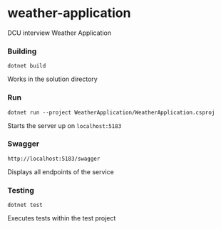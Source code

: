 # weather-application
DCU interview Weather Application

### Building

```dotnet build```

Works in the solution directory

### Run

```dotnet run --project WeatherApplication/WeatherApplication.csproj```

Starts the server up on `localhost:5183`

### Swagger

```http://localhost:5183/swagger```

Displays all endpoints of the service

### Testing

```dotnet test```

Executes tests within the test project